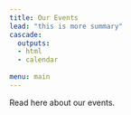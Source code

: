 ```yaml
---
title: Our Events
lead: "this is more summary"
cascade:
  outputs:
  - html
  - calendar
  
menu: main
---
```

Read here about our events.
